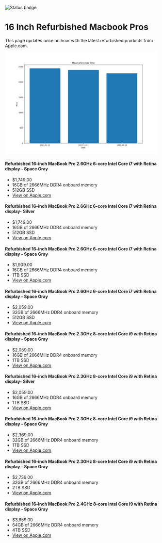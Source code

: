 


![Status badge](https://github.com/seanbehan/apple-intel-refurbs/actions/workflows/python-app.yml/badge.svg)


# 16 Inch Refurbished Macbook Pros

This page updates once an hour with the latest refurbished products from Apple.com. 

![Prices over time](prices.jpg?raw=true "Prices")


#### Refurbished 16-inch MacBook Pro 2.6GHz 6-core Intel Core i7 with Retina display - Space Gray
- $1,749.00
- 16GB of 2666MHz DDR4 onboard memory
- 512GB SSD
- [View on Apple.com](https://apple.com/shop/product/FVVJ2LL/A/refurbished-16-inch-macbook-pro-26ghz-6-core-intel-core-i7-with-retina-display-space-gray?fnode=360c9e8f998a4e47c769a63b5f557ecc0f3f2e95933a58b492bfe244dc8122d36770929503fc25e9b7198d336113e0e3f7a037a66dcdc6429b9cbda6e3870b713a9ee52475799eca9592386e50ff42c6)
    
#### Refurbished 16-inch MacBook Pro 2.6GHz 6-core Intel Core i7 with Retina display- Silver
- $1,749.00
- 16GB of 2666MHz DDR4 onboard memory
- 512GB SSD
- [View on Apple.com](https://apple.com/shop/product/FVVL2LL/A/refurbished-16-inch-macbook-pro-26ghz-6-core-intel-core-i7-with-retina-display-silver?fnode=360c9e8f998a4e47c769a63b5f557ecc0f3f2e95933a58b492bfe244dc8122d36770929503fc25e9b7198d336113e0e3f7a037a66dcdc6429b9cbda6e3870b713a9ee52475799eca9592386e50ff42c6)
    
#### Refurbished 16-inch MacBook Pro 2.6GHz 6-core Intel Core i7 with Retina display - Space Gray
- $1,909.00
- 16GB of 2666MHz DDR4 onboard memory
- 1TB SSD
- [View on Apple.com](https://apple.com/shop/product/G0XZ0LL/A/refurbished-16-inch-macbook-pro-26ghz-6-core-intel-core-i7-with-retina-display-space-gray?fnode=360c9e8f998a4e47c769a63b5f557ecc0f3f2e95933a58b492bfe244dc8122d36770929503fc25e9b7198d336113e0e3f7a037a66dcdc6429b9cbda6e3870b713a9ee52475799eca9592386e50ff42c6)
    
#### Refurbished 16-inch MacBook Pro 2.6GHz 6-core Intel Core i7 with Retina display - Space Gray
- $2,059.00
- 32GB of 2666MHz DDR4 onboard memory
- 512GB SSD
- [View on Apple.com](https://apple.com/shop/product/G0XZ9LL/A/refurbished-16-inch-macbook-pro-26ghz-6-core-intel-core-i7-with-retina-display-space-gray?fnode=360c9e8f998a4e47c769a63b5f557ecc0f3f2e95933a58b492bfe244dc8122d36770929503fc25e9b7198d336113e0e3f7a037a66dcdc6429b9cbda6e3870b713a9ee52475799eca9592386e50ff42c6)
    
#### Refurbished 16-inch MacBook Pro 2.3GHz 8-core Intel Core i9 with Retina display - Space Gray
- $2,059.00
- 16GB of 2666MHz DDR4 onboard memory
- 1TB SSD
- [View on Apple.com](https://apple.com/shop/product/FVVK2LL/A/refurbished-16-inch-macbook-pro-23ghz-8-core-intel-core-i9-with-retina-display-space-gray?fnode=360c9e8f998a4e47c769a63b5f557ecc0f3f2e95933a58b492bfe244dc8122d36770929503fc25e9b7198d336113e0e3f7a037a66dcdc6429b9cbda6e3870b713a9ee52475799eca9592386e50ff42c6)
    
#### Refurbished 16-inch MacBook Pro 2.3GHz 8-core Intel Core i9 with Retina display- Silver
- $2,059.00
- 16GB of 2666MHz DDR4 onboard memory
- 1TB SSD
- [View on Apple.com](https://apple.com/shop/product/FVVM2LL/A/refurbished-16-inch-macbook-pro-23ghz-8-core-intel-core-i9-with-retina-display-silver?fnode=360c9e8f998a4e47c769a63b5f557ecc0f3f2e95933a58b492bfe244dc8122d36770929503fc25e9b7198d336113e0e3f7a037a66dcdc6429b9cbda6e3870b713a9ee52475799eca9592386e50ff42c6)
    
#### Refurbished 16-inch MacBook Pro 2.3GHz 8-core Intel Core i9 with Retina display - Space Gray
- $2,369.00
- 32GB of 2666MHz DDR4 onboard memory
- 1TB SSD
- [View on Apple.com](https://apple.com/shop/product/G0Y07LL/A/refurbished-16-inch-macbook-pro-23ghz-8-core-intel-core-i9-with-retina-display-space-gray?fnode=360c9e8f998a4e47c769a63b5f557ecc0f3f2e95933a58b492bfe244dc8122d36770929503fc25e9b7198d336113e0e3f7a037a66dcdc6429b9cbda6e3870b713a9ee52475799eca9592386e50ff42c6)
    
#### Refurbished 16-inch MacBook Pro 2.3GHz 8-core Intel Core i9 with Retina display - Space Gray
- $2,739.00
- 32GB of 2666MHz DDR4 onboard memory
- 2TB SSD
- [View on Apple.com](https://apple.com/shop/product/G0Y0CLL/A/refurbished-16-inch-macbook-pro-23ghz-8-core-intel-core-i9-with-retina-display-space-gray?fnode=360c9e8f998a4e47c769a63b5f557ecc0f3f2e95933a58b492bfe244dc8122d36770929503fc25e9b7198d336113e0e3f7a037a66dcdc6429b9cbda6e3870b713a9ee52475799eca9592386e50ff42c6)
    
#### Refurbished 16-inch MacBook Pro 2.4GHz 8-core Intel Core i9 with Retina display - Space Gray
- $3,659.00
- 64GB of 2666MHz DDR4 onboard memory
- 4TB SSD
- [View on Apple.com](https://apple.com/shop/product/G0ZNBLL/A/refurbished-16-inch-macbook-pro-24ghz-8-core-intel-core-i9-with-retina-display-space-gray?fnode=360c9e8f998a4e47c769a63b5f557ecc0f3f2e95933a58b492bfe244dc8122d36770929503fc25e9b7198d336113e0e3f7a037a66dcdc6429b9cbda6e3870b713a9ee52475799eca9592386e50ff42c6)
    
